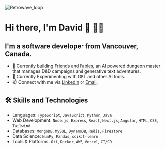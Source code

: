 ![Retrowave_loop](https://user-images.githubusercontent.com/17629911/229330102-75e60e91-71dc-4e14-b3a7-a720e5666111.gif)

# Hi there, I'm David 👋 👨‍💻

## I'm a software developer from Vancouver, Canada. 

- 🔭 Currently building [Friends and Fables](https://www.fables.gg/), an AI powered dungeon master that manages D&D campaigns and generative text adventures. 
- 🧪 Currently Experimenting with GPT and other AI tools. 
- 📫 Connect with me via [LinkedIn](https://www.linkedin.com/in/david-melnychuk/) or [Email](mailto:davidmelnychukcodes@gmail.com).

## 🛠 Skills and Technologies

- Languages: `TypeScript`, `JavaScript`, `Python`, `Java`
- Web Development: `Node.js`, `Express`, `React`, `Next.js`, `Angular`, `HTML`, `CSS`, `Tailwind`
- Databases: `MongoDB`, `MySQL`, `DynamoDB`, `Redis`, `Firestore`
- Data Science: `NumPy`, `Pandas`, `scikit-learn`
- Tools & Platforms: `Git`, `Docker`, `AWS`, `Vercel`, `CI/CD`
